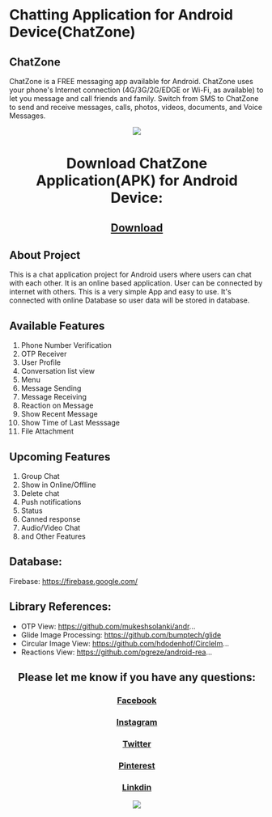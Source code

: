# Chatting Application for Android Device(ChatZone)


## ChatZone
ChatZone is a FREE messaging app available for Android. ChatZone uses your phone's Internet connection (4G/3G/2G/EDGE or Wi-Fi, as available) to let you message and call friends and family. Switch from SMS to ChatZone to send and receive messages, calls, photos, videos, documents, and Voice Messages.


<p align="center">
  <img src="https://user-images.githubusercontent.com/78319150/112051588-51d43780-8b7c-11eb-852a-4801afc10c38.png">
</p>


<h1 align="center"> Download ChatZone Application(APK) for Android Device: </h1>

## [<p align="center">Download</p>](https://drive.google.com/drive/folders/17NgW1G1VYN4FvWf3DYI5BHYLW2j8ltn8?usp=sharing) 


## About Project
This is a chat application project for Android users where users can chat with each other. It is an online based application. User can be connected by internet with others. This is a very simple App and easy to use. It's connected with online Database so user data will be stored in database.

## Available Features
 
   1. Phone Number Verification
   2. OTP Receiver 
   3. User Profile
   4. Conversation list view
   5. Menu
   6. Message Sending
   7. Message Receiving
   8. Reaction on Message
   9. Show Recent Message
   10. Show Time of Last Messsage
   11. File Attachment
  
   

## Upcoming Features

   1. Group Chat 
   2. Show in Online/Offline
   3. Delete chat 
   4. Push notifications
   5. Status 
   6. Canned response  
   7. Audio/Video Chat
   8. and Other Features

## Database:
  Firebase: https://firebase.google.com/
  

## Library References:
  * OTP View: https://github.com/mukeshsolanki/andr...  
  * Glide Image Processing: https://github.com/bumptech/glide  
  * Circular Image View: https://github.com/hdodenhof/CircleIm...  
  * Reactions View: https://github.com/pgreze/android-rea...


<h2 align="center"> Please let me know if you have any questions: </h2>

###   [<p align="center">Facebook</p>](https://www.facebook.com/imbodrulalam/)
###   [<p align="center">Instagram</p>](https://www.instagram.com/imbodrulalam/)
###   [<p align="center">Twitter</p>](https://twitter.com/imbodrulalam)
###   [<p align="center">Pinterest</p>](https://www.pinterest.com/mdbodrualam/_saved/)
###   [<p align="center">Linkdin</p>](https://www.linkedin.com/in/imbodrulalam/)


<p align="center">
  <img src="https://user-images.githubusercontent.com/78319150/112040673-b210ac80-8b6f-11eb-8299-c579f3ecde7a.jpg">
</p>



 
